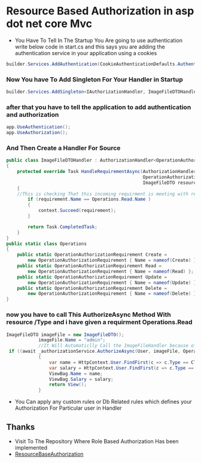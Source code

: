 # Resource Based Authorization in asp dot net core Mvc
- You Have To Tell In The Startup You Are going to use authentication write below code in start.cs and this says you are adding the authentication service in your application using a cookies
```c#
builder.Services.AddAuthentication(CookieAuthenticationDefaults.AuthenticationScheme).AddCookie();
```
### Now You have To Add Singleton For Your Handler in Startup
```c#
builder.Services.AddSingleton<IAuthorizationHandler, ImageFileDTOHandler>();
```
### after that you have to tell the application to add authentication and authorization
```c#
app.UseAuthentication();
app.UseAuthorization();
```
### And Then Create a Handler For Source 
```c#
public class ImageFileDTOHandler : AuthorizationHandler<OperationAuthorizationRequirement, ImageFileDTO>
{
    protected override Task HandleRequirementAsync(AuthorizationHandlerContext context,
                                                   OperationAuthorizationRequirement requirement,
                                                   ImageFileDTO resource)
    {
    //This is checking That this incoming requirment is meeting with read access or not
        if (requirement.Name == Operations.Read.Name )
        {
            context.Succeed(requirement);
        }

        return Task.CompletedTask;
    }
}
public static class Operations 
{
    public static OperationAuthorizationRequirement Create =
        new OperationAuthorizationRequirement { Name = nameof(Create) };
    public static OperationAuthorizationRequirement Read =
        new OperationAuthorizationRequirement { Name = nameof(Read) };
    public static OperationAuthorizationRequirement Update =
        new OperationAuthorizationRequirement { Name = nameof(Update) };
    public static OperationAuthorizationRequirement Delete =
        new OperationAuthorizationRequirement { Name = nameof(Delete) };
}
```
### now you have to call This AuthorizeAsync Method With resource /Type and i have given a requirment Operations.Read 
```c#
ImageFileDTO imageFile = new ImageFileDTO();
            imageFile.Name = "admin";
            //It Will Automaticlly Call the ImageFileHandler because of ImageFileDTO Type we have passed 
 if ((await _authorizationService.AuthorizeAsync(User, imageFile, Operations.Read)).Succeeded)
            {
                var name = HttpContext.User.FindFirst(c => c.Type == ClaimTypes.Name).Value;
                var salary = HttpContext.User.FindFirst(c => c.Type == "Salary").Value;
                ViewBag.Name = name;
                ViewBag.Salary = salary;
                return View();
            }
```
- You Can apply any custom rules or Db Related rules which defines your Authorization For Particular user in Handler
## Thanks
- Visit To The Repository Where Role Based Authorization Has been implemented 
- [ResourceBaseAuthorization](https://github.com/rajguptaH/ResourceBasedAuthorization)
